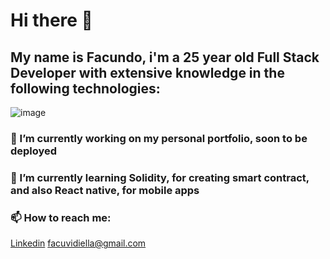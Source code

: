 # Hi there 👋

<!--
**FacuVidiella/FacuVidiella** is a ✨ _special_ ✨ repository because its `README.md` (this file) appears on your GitHub profile.

Here are some ideas to get you started:

- 🔭 I’m currently working on ...
- 🌱 I’m currently learning ...
- 👯 I’m looking to collaborate on ...
- 🤔 I’m looking for help with ...
- 💬 Ask me about ...
- 📫 How to reach me: ...
- 😄 Pronouns: ...
- ⚡ Fun fact: ...
-->
## My name is Facundo, i'm a 25 year old Full Stack Developer with extensive knowledge in the following technologies:
![image](https://www.google.com/url?sa=i&url=https%3A%2F%2Fwww.stockio.com%2Ffree-icon%2Freact&psig=AOvVaw0DYzaYYUbbuGbqQpKfqneY&ust=1638821332475000&source=images&cd=vfe&ved=0CAsQjRxqFwoTCPDX28G7zfQCFQAAAAAdAAAAABAP)

### 🔭 I’m currently working on my personal portfolio, soon to be deployed
### 🌱 I’m currently learning Solidity, for creating smart contract, and also React native, for mobile apps
### 📫 How to reach me: 
[Linkedin](https://www.linkedin.com/in/facundovidiella/) 
facuvidiella@gmail.com
                        
                        
